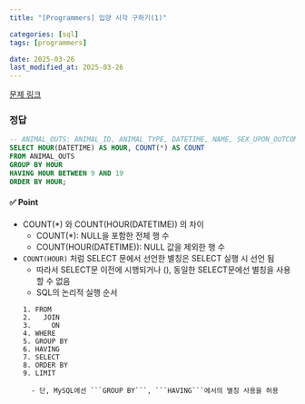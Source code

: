 ```yaml
---
title: "[Programmers] 입양 시각 구하기(1)"

categories: [sql]
tags: [programmers]

date: 2025-03-26
last_modified_at: 2025-03-26
---
```

[문제 링크](https://school.programmers.co.kr/learn/courses/30/lessons/59412)

### 정답
```sql
-- ANIMAL_OUTS: ANIMAL_ID, ANIMAL_TYPE, DATETIME, NAME, SEX_UPON_OUTCOME
SELECT HOUR(DATETIME) AS HOUR, COUNT(*) AS COUNT
FROM ANIMAL_OUTS
GROUP BY HOUR
HAVING HOUR BETWEEN 9 AND 19
ORDER BY HOUR;
```

#### ✅ Point
- COUNT(*) 와 COUNT(HOUR(DATETIME)) 의 차이
    - COUNT(*): NULL을 포함한 전체 행 수
    - COUNT(HOUR(DATETIME)): NULL 값을 제외한 행 수
- ```COUNT(HOUR)``` 처럼 SELECT 문에서 선언한 별칭은 SELECT 실행 시 선언 됨
    - 따라서 SELECT문 이전에 시행되거나 (), 동일한 SELECT문에선 별칭을 사용할 수 없음
    - SQL의 논리적 실행 순서
    ```text
    1. FROM
    2.   JOIN
    3.     ON
    4. WHERE
    5. GROUP BY
    6. HAVING
    7. SELECT
    8. ORDER BY
    9. LIMIT
    ```
        - 단, MySQL에선 ```GROUP BY```, ```HAVING```에서의 별칭 사용을 허용
